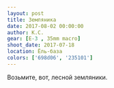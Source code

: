 ```yaml
---
layout: post
title: Земляника
date: 2017-08-02 00:00:00
author: К.С.
gear: [E-3 , 35mm macro]
shoot_date: 2017-07-18
location: Ёль-база
colors: ['698d06', '235101']
---
```

Возьмите, вот, лесной земляники.
